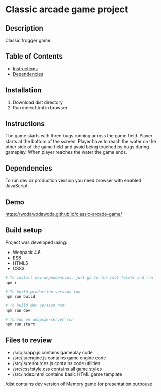 # Classic arcade game project

## Description
Classic frogger game.
## Table of Contents

* [Instructions](#instructions)
* [Dependencies](#dependencies)

## Installation
1. Download dist directory
2. Run index.html in browser

## Instructions
The game starts with three bugs running across the game field. Player starts at the bottom 
of the screen. Player have to reach the water on the other side of the game field and
avoid being touched by bugs during gameplay. When player reaches the water the game ends.

## Dependencies
To run dev or production version you need browser with enabled JavaScript.

## Demo
https://wodawodawoda.github.io/classic-arcade-game/

## Build setup
Project was developed using:
* Webpack 4.6
* ES6
* HTML5
* CSS3
```bash
# To install dev-dependencies, just go to the root folder and run
npm i

# To build production version run
npm run build

# To build dev version run
npm run dev

# To run on webpcak-server run
npm run start
```
## Files to review
* /src/js/app.js contains gameplay code
* /src/js/engine.js contains game engine code
* /src/js/resources.js contains code utilities
* /src/css/style.css contains all game styles
* /src/index.html contains basic HTML game template

/dist contains dev version of Memory game for presentation purpouse
